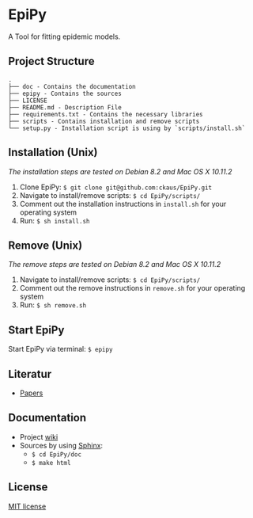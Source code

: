 # EpiPy
A Tool for fitting epidemic models.

## Project Structure
```
.
├── doc - Contains the documentation
├── epipy - Contains the sources
├── LICENSE
├── README.md - Description File 
├── requirements.txt - Contains the necessary libraries
├── scripts - Contains installation and remove scripts
└── setup.py - Installation script is using by `scripts/install.sh`
```

## Installation (Unix)
*The installation steps are tested on Debian 8.2 and Mac OS X 10.11.2*

1. Clone EpiPy: `$ git clone git@github.com:ckaus/EpiPy.git`
2. Navigate to install/remove scripts: `$ cd EpiPy/scripts/`
3. Comment out the installation instructions in `install.sh` for your operating system 
4. Run: `$ sh install.sh`

## Remove (Unix)
*The remove steps are tested on Debian 8.2 and Mac OS X 10.11.2*

1. Navigate to install/remove scripts: `$ cd EpiPy/scripts/`
2. Comment out the remove instructions in `remove.sh` for your operating system
3. Run: `$ sh remove.sh`

## Start EpiPy
Start EpiPy via terminal: `$ epipy`

## Literatur
 * [Papers][1]

## Documentation
* Project [wiki][2]
* Sources by using [Sphinx][3]:
  * `$ cd EpiPy/doc`
  * `$ make html`

## License
[MIT license][4]

[1]: https://www.dropbox.com/sh/3gtnm32uq6nn0cu/AAAbHY9DkdnRPuZo-vePaO1Fa?dl=0 "Paper"
[2]: https://github.com/ckaus/EpiPy/wiki "wiki"
[3]: http://sphinx-doc.org/ "Sphinx"
[4]: https://github.com/ckaus/EpiPy/blob/master/LICENSE "MIT license"  